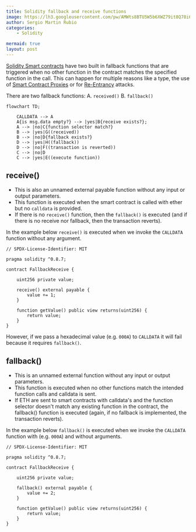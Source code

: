 ```yaml
---
title: Solidity fallback and receive functions
image: https://lh3.googleusercontent.com/pw/AMWts8BTU5W5b6XWZ79it8Q78i6aLh5NxVGD0JuWkAq6Z_e2Kor6IOPG3kGG6uLAX_uszsnVbQ1UtgJLO4qb1NiWtChyMTs4L_rhwHhoqF2oe-fYBtkX-A0uQfVmZtN97YTW9LialKrCXwH8xeeWgC_KuhrK=w1280-h853-no?authuser=0
author: Sergio Martin Rubio
categories:
    - Solidity

mermaid: true
layout: post
---
```


[Solidity Smart contracts](https://sergiomartinrubio.com/articles/getting-started-with-solidity/) have two built in fallback functions that are triggered when no other function in the contract matches the specified function in the call. This can happen for multiple reasons like a type, the use of [Smart Contract Proxies](https://sergiomartinrubio.com/articles/how-to-release-a-new-versions-of-smart-contracts/) or for [Re-Entrancy](https://solidity-by-example.org/hacks/re-entrancy/) attacks.

There are two fallback functions:
 A.  `received()`
 B.  `fallback()`

```mermaid
flowchart TD;

    CALLDATA --> A
    A{is msg.data empty?} --> |yes|B{receive exists?};
    A --> |no|C{function selector match?}
    B --> |yes|G((received))
    B --> |no|D{fallback exists?}
    D --> |yes|H((fallback))
    D --> |no|F((transaction is reverted))
    C --> |no|D
    C --> |yes|E((execute function))
```

## receive()

- This is also an unnamed external payable function without any input or output parameters. 
- This function is executed when the smart contract is called with ether but no `calldata` is provided.
- If there is no `receive()` function, then the `fallback()` is executed (and if there is no receive nor fallback, then the transaction reverts).

In the example below `receive()` is executed when we invoke the `CALLDATA` function without any argument.

```solidity
// SPDX-License-Identifier: MIT

pragma solidity ^0.8.7;

contract FallbackReceive {

    uint256 private value;

    receive() external payable {
        value += 1;
    }

    function getValue() public view returns(uint256) {
        return value;
    }
}
```

However, if we pass a hexadecimal value (e.g. `000A`) to `CALLDATA` it will fail because it requires `fallback()`.

## fallback()

- This is an unnamed external function without any input or output parameters. 
- This function is executed when no other functions match the intended function calls and calldata is sent.
- If ETH are sent to smart contracts with calldata's and the function selector doesn't match any existing function in the contract, the fallback() function is executed (again, if no fallback is implemented, the transaction reverts).

In the example below `fallback()` is executed when we invoke the `CALLDATA` function with (e.g. `000A`) and without arguments.

```solidity
// SPDX-License-Identifier: MIT

pragma solidity ^0.8.7;

contract FallbackReceive {

    uint256 private value;

    fallback() external payable {
        value += 2;
    }

    function getValue() public view returns(uint256) {
        return value;
    }
}
```
